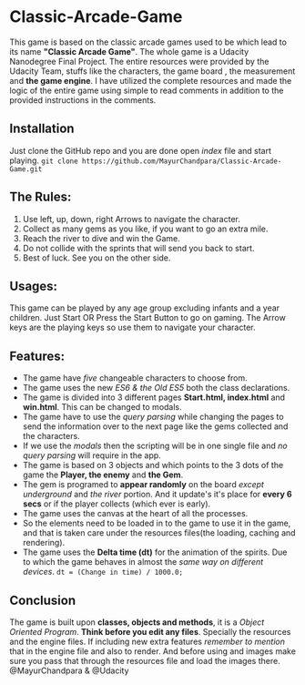 # Classic-Arcade-Game
This game is based on the classic arcade games used to be which lead to its name **"Classic Arcade Game"**. The whole game is a Udacity Nanodegree Final Project. The entire resources were provided by the Udacity Team, stuffs like the characters, the game board , the measurement and **the game engine**. I have utilized the complete resources and made the logic of the entire game using simple to read comments in addition to the provided instructions in the comments.

## Installation
Just clone the GitHub repo and you are done open _index_ file and start playing.
`git clone https://github.com/MayurChandpara/Classic-Arcade-Game.git`

## The Rules:
1. Use left, up, down, right Arrows to navigate the character.
2. Collect as many gems as you like, if you want to go an extra mile.
3. Reach the river to dive and win the Game.
4. Do not collide with the sprints that will send you back to start.
5. Best of luck. See you on the other side.

## Usages:
This game can be played by any age group excluding infants and a year children. Just Start OR Press the Start Button to go on gaming.
The Arrow keys are the playing keys so use them to navigate your character.

## Features:
- The game have _five_ changeable characters to choose from.
- The game uses the new _ES6 & the Old ES5_  both the class declarations.
- The game is divided into 3 different pages **Start.html, index.html** and **win.html**. This can be changed to modals.
- The game have to use the _query parsing_ while changing the pages to send the information over to the next page like the gems collected and the characters.
- If we use the _modals_ then the scripting will be in one single file and _no query parsing_ will require in the app.
- The game is based on 3 objects and which points to the 3 dots of the game the **Player, the enemy** and **the Gem**.
- The gem is programed to **appear randomly** on the board _except underground_ and _the river_ portion. And it update's it's place for **every 6 secs** or if the player collects (which ever is early).
- The game uses the canvas at the heart of all the processes.
- So the elements need to be loaded in to the game to use it in the game, and that is taken care under the resources files(the loading, caching and rendering).
- The game uses the **Delta time (dt)** for the animation of the spirits. Due to which the game behaves in almost the _same way on different devices_.
`dt = (Change in time) / 1000.0;`

## Conclusion
The game is built upon **classes, objects and methods**, it is a _Object Oriented Program_. **Think before you edit any files**. Specially the resources and the engine files.
If including new extra features _remember to mention_ that in the engine file and also to render. And before using and images make sure you pass that through the resources file and load the images there.
@MayurChandpara & @Udacity
